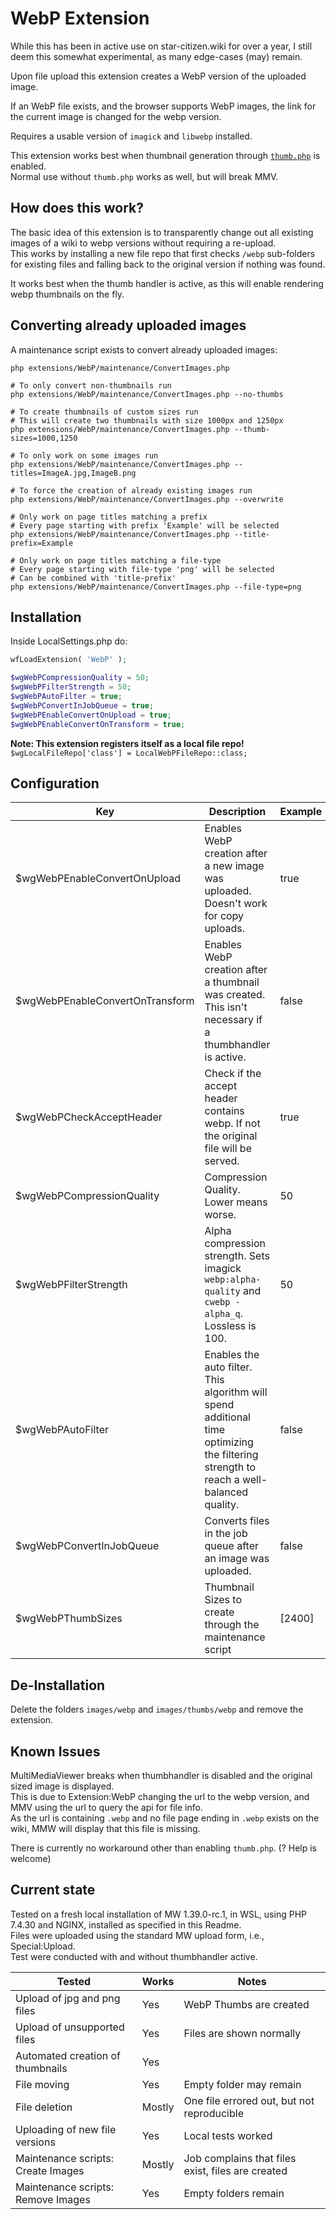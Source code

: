 # WebP Extension
While this has been in active use on star-citizen.wiki for over a year, I still deem this somewhat experimental, as many edge-cases (may) remain.

Upon file upload this extension creates a WebP version of the uploaded image.

If an WebP file exists, and the browser supports WebP images, the link for the current image is changed for the webp version.

Requires a usable version of `imagick` and `libwebp` installed.

This extension works best when thumbnail generation through [`thumb.php`](https://www.mediawiki.org/wiki/Manual:Thumb.php) is enabled.  
Normal use without `thumb.php` works as well, but will break MMV. 

## How does this work?
The basic idea of this extension is to transparently change out all existing images of a wiki to webp versions without requiring a re-upload.  
This works by installing a new file repo that first checks `/webp` sub-folders for existing files and falling back to the original version if nothing was found.  

It works best when the thumb handler is active, as this will enable rendering webp thumbnails on the fly.

## Converting already uploaded images
A maintenance script exists to convert already uploaded images:
```shell
php extensions/WebP/maintenance/ConvertImages.php

# To only convert non-thumbnails run
php extensions/WebP/maintenance/ConvertImages.php --no-thumbs

# To create thumbnails of custom sizes run
# This will create two thumbnails with size 1000px and 1250px
php extensions/WebP/maintenance/ConvertImages.php --thumb-sizes=1000,1250

# To only work on some images run
php extensions/WebP/maintenance/ConvertImages.php --titles=ImageA.jpg,ImageB.png

# To force the creation of already existing images run
php extensions/WebP/maintenance/ConvertImages.php --overwrite

# Only work on page titles matching a prefix
# Every page starting with prefix 'Example' will be selected
php extensions/WebP/maintenance/ConvertImages.php --title-prefix=Example

# Only work on page titles matching a file-type
# Every page starting with file-type 'png' will be selected
# Can be combined with 'title-prefix'
php extensions/WebP/maintenance/ConvertImages.php --file-type=png
```

## Installation
Inside LocalSettings.php do:
```php
wfLoadExtension( 'WebP' );

$wgWebPCompressionQuality = 50;
$wgWebPFilterStrength = 50;
$wgWebPAutoFilter = true;
$wgWebPConvertInJobQueue = true;
$wgWebPEnableConvertOnUpload = true;
$wgWebPEnableConvertOnTransform = true;
```

**Note: This extension registers itself as a local file repo!**  
`$wgLocalFileRepo['class'] = LocalWebPFileRepo::class;`

## Configuration
| Key                             | Description                                                                                                                             | Example | Default                     |
|---------------------------------|-----------------------------------------------------------------------------------------------------------------------------------------|---------|-----------------------------|
| $wgWebPEnableConvertOnUpload    | Enables WebP creation after a new image was uploaded. Doesn't work for copy uploads.                                                    | true    | false                       |
| $wgWebPEnableConvertOnTransform | Enables WebP creation after a thumbnail was created. This isn't necessary if a thumbhandler is active.                                  | false   | true                        |
| $wgWebPCheckAcceptHeader        | Check if the accept header contains webp. If not the original file will be served.                                                      | true    | false                       |
| $wgWebPCompressionQuality       | Compression Quality. Lower means worse.                                                                                                 | 50      | 80                          |
| $wgWebPFilterStrength           | Alpha compression strength. Sets imagick `webp:alpha-quality` and `cwebp -alpha_q`. Lossless is 100.                                    | 50      | 80                          |
| $wgWebPAutoFilter               | Enables the auto filter.  This algorithm will spend additional time optimizing the filtering strength to reach a well-balanced quality. | false   | true                        |
| $wgWebPConvertInJobQueue        | Converts files in the job queue after an image was uploaded.                                                                            | false   | true                        |
| $wgWebPThumbSizes               | Thumbnail Sizes to create through the maintenance script                                                                                | [2400]  | [120, 320, 800, 1200, 1600] |

## De-Installation
Delete the folders `images/webp` and `images/thumbs/webp` and remove the extension.

## Known Issues
MultiMediaViewer breaks when thumbhandler is disabled and the original sized image is displayed.  
This is due to Extension:WebP changing the url to the webp version, and MMV using the url to query the api for file info.  
As the url is containing `.webp` and no file page ending in `.webp` exists on the wiki, MMW will display that this file is missing.

There is currently no workaround other than enabling `thumb.php`. (? Help is welcome)

## Current state
Tested on a fresh local installation of MW 1.39.0-rc.1, in WSL, using PHP 7.4.30 and NGINX, installed as specified in this Readme.  
Files were uploaded using the standard MW upload form, i.e., Special:Upload.  
Test were conducted with and without thumbhandler active.  

| Tested                             | Works  | Notes                                             |
|------------------------------------|--------|---------------------------------------------------|
| Upload of jpg and png files        | Yes    | WebP Thumbs are created                           |
| Upload of unsupported files        | Yes    | Files are shown normally                          |
| Automated creation of thumbnails   | Yes    |                                                   |
| File moving                        | Yes    | Empty folder may remain                           |
| File deletion                      | Mostly | One file errored out, but not reproducible        |
| Uploading of new file versions     | Yes    | Local tests worked                                |
| Maintenance scripts: Create Images | Mostly | Job complains that files exist, files are created |
| Maintenance scripts: Remove Images | Yes    | Empty folders remain                              |
